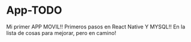 # App-TODO
Mi primer APP MOVIL!!
Primeros pasos en React Native Y MYSQL!!
En la lista de cosas para mejorar, pero en camino!
